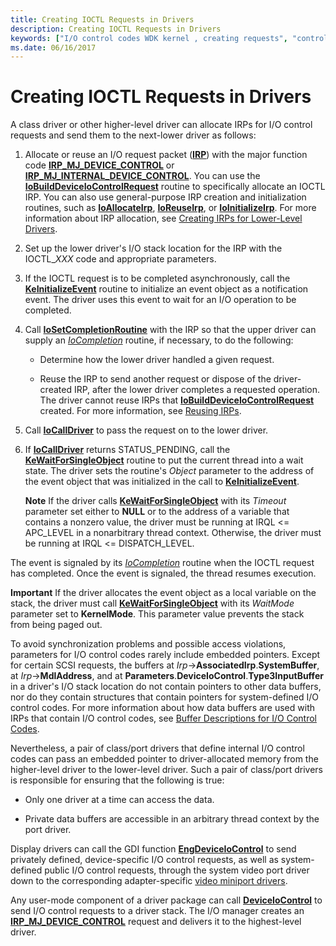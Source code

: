 ```yaml
---
title: Creating IOCTL Requests in Drivers
description: Creating IOCTL Requests in Drivers
keywords: ["I/O control codes WDK kernel , creating requests", "control codes WDK IOCTLs , creating requests", "IOCTLs WDK kernel , creating requests", "synchronization WDK IRPs", "embedded pointers WDK IOCTLs"]
ms.date: 06/16/2017
---
```


# Creating IOCTL Requests in Drivers





A class driver or other higher-level driver can allocate IRPs for I/O control requests and send them to the next-lower driver as follows:

1.  Allocate or reuse an I/O request packet ([**IRP**](/windows-hardware/drivers/ddi/wdm/ns-wdm-_irp)) with the major function code [**IRP\_MJ\_DEVICE\_CONTROL**](./irp-mj-device-control.md) or [**IRP\_MJ\_INTERNAL\_DEVICE\_CONTROL**](./irp-mj-internal-device-control.md). You can use the [**IoBuildDeviceIoControlRequest**](/windows-hardware/drivers/ddi/wdm/nf-wdm-iobuilddeviceiocontrolrequest) routine to specifically allocate an IOCTL IRP. You can also use general-purpose IRP creation and initialization routines, such as [**IoAllocateIrp**](/windows-hardware/drivers/ddi/wdm/nf-wdm-ioallocateirp), [**IoReuseIrp**](/windows-hardware/drivers/ddi/wdm/nf-wdm-ioreuseirp), or [**IoInitializeIrp**](/windows-hardware/drivers/ddi/wdm/nf-wdm-ioinitializeirp). For more information about IRP allocation, see [Creating IRPs for Lower-Level Drivers](creating-irps-for-lower-level-drivers.md).

2.  Set up the lower driver's I/O stack location for the IRP with the IOCTL\_*XXX* code and appropriate parameters.

3.  If the IOCTL request is to be completed asynchronously, call the [**KeInitializeEvent**](/windows-hardware/drivers/ddi/wdm/nf-wdm-keinitializeevent) routine to initialize an event object as a notification event. The driver uses this event to wait for an I/O operation to be completed.

4.  Call [**IoSetCompletionRoutine**](/windows-hardware/drivers/ddi/wdm/nf-wdm-iosetcompletionroutine) with the IRP so that the upper driver can supply an [*IoCompletion*](/windows-hardware/drivers/ddi/wdm/nc-wdm-io_completion_routine) routine, if necessary, to do the following:

    -   Determine how the lower driver handled a given request.

    -   Reuse the IRP to send another request or dispose of the driver-created IRP, after the lower driver completes a requested operation. The driver cannot reuse IRPs that [**IoBuildDeviceIoControlRequest**](/windows-hardware/drivers/ddi/wdm/nf-wdm-iobuilddeviceiocontrolrequest) created. For more information, see [Reusing IRPs](reusing-irps.md).

5.  Call [**IoCallDriver**](/windows-hardware/drivers/ddi/wdm/nf-wdm-iocalldriver) to pass the request on to the lower driver.

6.  If [**IoCallDriver**](/windows-hardware/drivers/ddi/wdm/nf-wdm-iocalldriver) returns STATUS\_PENDING, call the [**KeWaitForSingleObject**](/windows-hardware/drivers/ddi/wdm/nf-wdm-kewaitforsingleobject) routine to put the current thread into a wait state. The driver sets the routine's *Object* parameter to the address of the event object that was initialized in the call to [**KeInitializeEvent**](/windows-hardware/drivers/ddi/wdm/nf-wdm-keinitializeevent).

    **Note**  If the driver calls [**KeWaitForSingleObject**](/windows-hardware/drivers/ddi/wdm/nf-wdm-kewaitforsingleobject) with its *Timeout* parameter set either to **NULL** or to the address of a variable that contains a nonzero value, the driver must be running at IRQL &lt;= APC\_LEVEL in a nonarbitrary thread context. Otherwise, the driver must be running at IRQL &lt;= DISPATCH\_LEVEL.




The event is signaled by its [*IoCompletion*](/windows-hardware/drivers/ddi/wdm/nc-wdm-io_completion_routine) routine when the IOCTL request has completed. Once the event is signaled, the thread resumes execution.

**Important**  If the driver allocates the event object as a local variable on the stack, the driver must call [**KeWaitForSingleObject**](/windows-hardware/drivers/ddi/wdm/nf-wdm-kewaitforsingleobject) with its *WaitMode* parameter set to **KernelMode**. This parameter value prevents the stack from being paged out.




To avoid synchronization problems and possible access violations, parameters for I/O control codes rarely include embedded pointers. Except for certain SCSI requests, the buffers at *Irp*-&gt;**AssociatedIrp**.**SystemBuffer**, at *Irp*-&gt;**MdlAddress**, and at **Parameters**.**DeviceIoControl**.**Type3InputBuffer** in a driver's I/O stack location do not contain pointers to other data buffers, nor do they contain structures that contain pointers for system-defined I/O control codes. For more information about how data buffers are used with IRPs that contain I/O control codes, see [Buffer Descriptions for I/O Control Codes](buffer-descriptions-for-i-o-control-codes.md).

Nevertheless, a pair of class/port drivers that define internal I/O control codes can pass an embedded pointer to driver-allocated memory from the higher-level driver to the lower-level driver. Such a pair of class/port drivers is responsible for ensuring that the following is true:

-   Only one driver at a time can access the data.

-   Private data buffers are accessible in an arbitrary thread context by the port driver.

Display drivers can call the GDI function [**EngDeviceIoControl**](/windows/win32/api/winddi/nf-winddi-engdeviceiocontrol) to send privately defined, device-specific I/O control requests, as well as system-defined public I/O control requests, through the system video port driver down to the corresponding adapter-specific [video miniport drivers](../display/video-miniport-drivers-in-the-windows-2000-display-driver-model.md).

Any user-mode component of a driver package can call [**DeviceIoControl**](/windows/win32/api/ioapiset/nf-ioapiset-deviceiocontrol) to send I/O control requests to a driver stack. The I/O manager creates an [**IRP\_MJ\_DEVICE\_CONTROL**](./irp-mj-device-control.md) request and delivers it to the highest-level driver.
